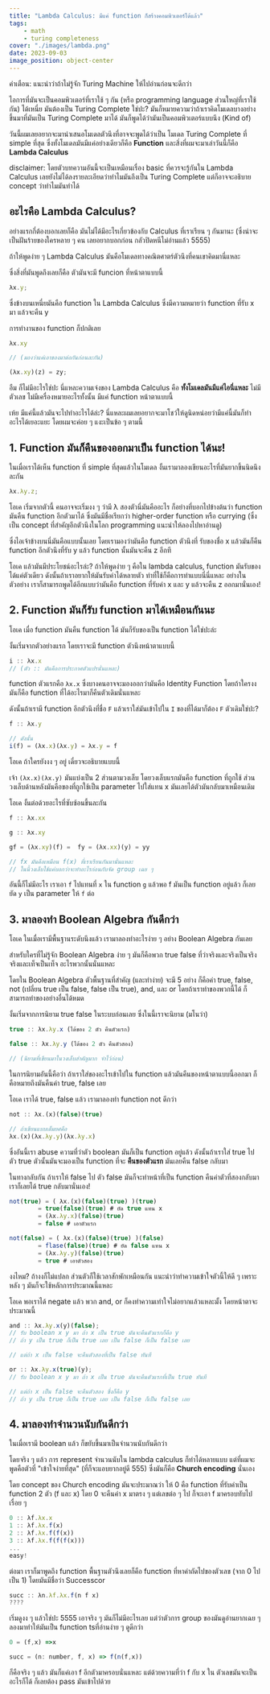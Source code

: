 ```yaml
---
title: "Lambda Calculus: มีแค่ function ก็สร้างคอมพิวเตอร์ได้แล้ว"
tags:
    - math
    - turing completeness
cover: "./images/lambda.png"
date: 2023-09-03
image_position: object-center
---
```


คำเตือน: แนะนำว่าถ้าไม่รู้จัก Turing Machine ให้ไปอ่านก่อนจะดีกว่า

ไอการที่มันจะเป็นคอมพิวเตอร์ที่เราใช้ ๆ กัน (หรือ programming language ส่วนใหญ่ที่เราใช้กัน) ได้เหนี่ย มันต้องเป็น Turing Complete ใช่ปะ? มันก็หมายความว่าถ้าเราคิดโมเดลบางอย่างขึ้นมาที่มันเป็น Turing Complete มาได้ มันก็พูดได้ว่ามันเป็นคอมพิวเตอร์แบบนึง (Kind of)

วันนี้ผมเลยอยากจะมานำเสนอโมเดลตัวนึงที่อาจจะพูดได้ว่าเป็น โมเดล Turing Complete ที่ simple ที่สุด ซึ่งทั้งโมเดลมันมีแค่อย่างเดียวก็คือ **Function** และสิ่งที่ผมจะมาเล่าวันนี้ก็คือ **Lambda Calculus**

disclaimer: โดยตัวบทความอันนี้จะเป็นเหมือนเรื่อง basic ที่ควรจะรู้กันใน Lambda Calculus เลยยังไม่ได้ลงรายละเอียดว่าทำไมมันถึงเป็น Turing Complete แต่ก็อาจจะอธิบาย concept ว่าทำไมมันทำได้

## อะไรคือ Lambda Calculus?

อย่างแรกกี่ต้องบอกเลยก็คือ มันไม่ได้มีอะไรเกี่ยวข้องกับ Calculus ที่เราเรียน ๆ กันมานะ (ซึ่งน่าจะเป็นฝันร้ายของใครหลาย ๆ คน เลยอยากบอกก่อน กลัวปิดหนีไม่อ่านแล้ว 5555)

ถ้าให้พูดง่าย ๆ Lambda Calculus มันคือโมเดลทางคณิตศาตร์ตัวนึงที่คนเขาคิดมานี่แหละ

ซึ่งสิ่งที่มันพูดถึงเลยก็คือ ตัวมันจะมี funcion ที่หน้าตาแบบนี้

```ts
λx.y;
```

ซึ่งข้างบนเหนี่ยมันคือ function ใน Lambda Calculus ซึ่งมีความหมายว่า function ที่รับ x มา แล้วจะคืน y

การทำงานของ function ก็ปกติเลย

```js
λx.xy

// (มองว่าแค่เอาของมาต่อกันก่อนละกัน)

(λx.xy)(z) = zy;
```

อืม ก็ไม่มีอะไรใช่ปะ นี่แหละความเจ๋งของ Lambda Calculus คือ **ทั้งโมเดลมันมีแค่ไอนี่แหละ** ไม่มีตัวเลข ไม่มีเครื่องหมายอะไรทั้งนั้น มีแค่ function หน้าตาแบบนี้

เห้ย มีแค่นี้แล้วมันจะไปทำอะไรได้ล่ะ? นี่แหละผมเลยอยากจะมาโชว์ให้ดูนิดหน่อยว่ามีแค่นี้มันก็ทำอะไรได้เยอะแยะ โดยผมจะค่อย ๆ แงะเป็นข้อ ๆ ตามนี้

## 1. Function มันก็คืนของออกมาเป็น function ได้นะ!

ในเมื่อเราได้เห็น function ที่ simple ที่สุดแล้วในโมเดล งั้นเรามาลองเขียนอะไรที่มันยากขึ้นนิดนึงละกัน

```js
λx.λy.z;
```

โอเค เริ่มจากตัวนี้ คนอาจจะเริ่มงง ๆ ว่ามี λ สองตัวนี่มันคืออะไร ก็อย่างที่บอกไปข้างต้นว่า function มันคืน function อีกตัวมาได้ ซึ่งมันมีชื่อเรียกว่า higher-order function หรือ currying (ซึ่งเป็น concept ที่สำคัญอีกตัวนึงในโลก programming แนะนำให้ลองไปหาอ่านดู)

ซึ่งไอเจ้าข้างบนนี่มันคือแบบนั้นเลย โดยเรามองว่ามันคือ function ตัวนึงที่ รับของชื่อ x แล้วมันก็คืน function อีกตัวนึงที่รับ y แล้ว function นั้นมันจะคืน z อีกที

โอเค แล้วมันมีประโยชน์อะไรล่ะ? ถ้าให้พูดง่าย ๆ คือใน lambda calculus, function มันรับของได้แค่ตัวเดียว ดังนั้นถ้าเราอยากให้มันรับค่าได้หลายตัว ท่าที่ใช้ก็คือการทำแบบนี่นี่แหละ อย่างในตัวอย่าง เราก็สามารถพูดได้อีกแบบว่ามันคือ function ที่รับค่า x และ y แล้วจะคืน z ออกมานั่นเอง!

## 2. Function มันก็รับ function มาได้เหมือนกันนะ

โอเค เมื่อ function มันคืน function ได้ มันก็รับของเป็น function ได้ใช่ปะล่ะ

งั้นเริ่มจากตัวอย่างแรก โดยเราจะมี function ตัวนึงหน้าตาแบบนี้

```ts
i :: λx.x
// (ตัว :: มันคือการประกาศตัวแปรนั่นแหละ)
```

function ตัวแรกคือ `λx.x` ซึ่งบางคนอาจจะมองออกว่ามันคือ Identity Function โดยถ้าใครงง มันก็คือ function ที่ได้อะไรมาก็คืนตัวเดิมนั่นแหละ

ดังนั้นถ้าเรามี function อีกตัวนึงที่ชื่อ `F` แล้วเราใส่มันเข้าไปใน `I` ของที่ได้มาก็ต้อง `F` ตัวเดิมใช่ปะ?

```js
f :: λx.y

// ดังนั้น
i(f) = (λx.x)(λx.y) = λx.y = f
```

โอเค ถ้าใครยังงง ๆ อยู่ เดี๋ยวจะอธิบายแบบนี้

เจ้า `(λx.x)(λx.y)` มันแบ่งเป็น 2 ส่วนตามวงเล็บ โดยวงเล็บแรกมันคือ function ที่ถูกใช้ ส่วนวงเล็บด้านหลังมันคือของที่ถูกใช้เป็น parameter ไปใส่แทน x มันเลยได้ตัวมันกลับมาเหมือนเดิม

โอเค งั้นต่อด้วยอะไรที่ซับซ้อนขึ้นละกัน

```js
f :: λx.xx

g :: λx.xy

gf = (λx.xy)(f) =  fy = (λx.xx)(y) = yy

// fx มันคือเหมือน f(x) ที่เราเรียนกันมานั่นแหละ
// ในนี้วงเล็บใช้แค่บอกว่าจะทำอะไรก่อนกับจัด group เฉย ๆ
```

อันนี้ก็ไม่มีอะไร เราเอา `f` ไปแทนที่ `x` ใน function `g` แล้วพอ f มันเป็น function อยู่แล้ว ก็เลยยัด `y` เป็น parameter ให้ `f` ต่อ

## 3. มาลองทำ Boolean Algebra กันดีกว่า

โอเค ในเมื่อเรามีพื้นฐานระดับนึงแล้ว เรามาลองทำอะไรง่าย ๆ อย่าง Boolean Algebra กันเลย

สำหรับใครที่ไม่รู้จัก Boolean Algebra ง่าย ๆ มันก็คือพวก true false ที่ว่าจริงและจริงเป็นจริง จริงและเท็จเป็นเท็จ อะไรพวกนั้นนั่นแหละ

โดยใน Boolean Algebra ตัวพื้นฐานที่สำคัญ (และทำง่าย) จะมี 5 อย่าง ก็คือค่า true, false, not (เปลี่ยน true เป็น false, false เป็น true), and, และ or โดยถ้าเราทำของพวกนี้ได้ ก็สามารถทำของอย่างอื่นได้หมด

งั้นเริ่มจากการนิยาม true false ในระบบก่อนเลย ซึ่งในนี้เราจะนิยาม (มโนว่า)

```js
true :: λx.λy.x (ได้ของ 2 ตัว คืนตัวแรก)

false :: λx.λy.y (ได้ของ 2 ตัว คืนตัวสอง)

// (นิยามที่เขียนมาในวงเล็บสำคัญมาก จำไว้ก่อน)
```

ในการนิยามอันนี้คือว่า ถ้าเราใส่ของอะไรเข้าไปใน function แล้วมันคืนของหน้าตาแบบนี้ออกมา ก็คือหมายถึงมันคืนค่า true, false เลย

โอเค เราได้ true, false แล้ว เรามาลองทำ function not ดีกว่า

```js
not :: λx.(x)(false)(true)

// ถ้าเขียนแบบเต็มยศคือ
λx.(x)(λx.λy.y)(λx.λy.x)
```

ซึ่งอันนี้เรา abuse ความที่ว่าตัว boolean มันก็เป็น function อยู่แล้ว ดังนั้นถ้าเราใส่ true ไป ตัว true ตัวนั้นมันจะมองเป็น function ที่จะ **คืนของตัวแรก** มันเลยคืน false กลับมา

ในทางกลับกัน ถ้าเราให้ false ไป ตัว false มันก็จะทำหน้าที่เป็น function คืนค่าตัวที่สองกลับมา เราก็เลยได้ true กลับมานั่นเอง!

```js
not(true) = ( λx.(x)(false)(true) )(true)
        = true(false)(true) # ยัด true แทน x
        = (λx.λy.x)(false)(true)
        = false # เอาตัวแรก

not(false) = ( λx.(x)(false)(true) )(false)
        = flase(false)(true) # ยัด false แทน x
        = (λx.λy.y)(false)(true)
        = true # เอาตัวสอง
```

งงไหม? ถ้างงก็ไม่แปลก ส่วนตัวก็ใช้เวลาสักพักเหมือนกัน แนะนำว่าทำความเข้าใจตัวนี้ให้ดี ๆ เพราะหลัง ๆ มันก็จะใช้หลักการประมาณนี้แหละ

โอเค พอเราได้ negate แล้ว พวก and, or ก็คงทำความเท่าใจไม่อยากแล้วแหละมั้ง โดยหน้าตาจะประมาณนี้

```ts
and :: λx.λy.x(y)(false);
// รับ boolean x y มา ถ้า x เป็น true มันจะคืนตัวแรกก็คือ y
// ถ้า y เป็น true ก็เป็น true เลย เป็น false ก็เป็น false เลย

// แต่ถ้า x เป็น false จะคืนตัวสองที่เป็น false ทันที

or :: λx.λy.x(true)(y);
// รับ boolean x y มา ถ้า x เป็น true มันจะคืนตัวแรกที่เป็น true ทันที

// แต่ถ้า x เป็น false จะคืนตัวสอง ซึ่งก็คือ y
// ถ้า y เป็น true ก็เป็น true เลย เป็น false ก็เป็น false เลย
```

## 4. มาลองทำจำนวนนับกันดีกว่า

ในเมื่อเรามี boolean แล้ว ก็ขยับขึ้นมาเป็นจำนวนนับกันดีกว่า

โดยจริง ๆ แล้ว การ represent จำนวนนับใน lambda calculus ก็ทำได้หลายแบบ แต่ที่ผมจะพูดคือตัวที่ "เข้าใจง่ายที่สุด" (ที่ก็จะแอบยากอยู่ดี 555) ซึ่งมันก็คือ **Church encoding** นั่นเอง

โดย concept ของ Church encoding มันจะประมาณว่า ให้ 0 คือ function ที่รับค่าเป็น function 2 ตัว (f และ x) โดย 0 จะคืนค่า x มาตรง ๆ แต่เลขต่อ ๆ ไป ก็จะเอา f มาครอบทับไปเรื่อย ๆ

```js
0 :: λf.λx.x
1 :: λf.λx.f(x)
2 :: λf.λx.f(f(x))
3 :: λf.λx.f(f(f(x)))
...
easy!
```

ต่อมา เราก็มาพูดถึง function พื้นฐานตัวนึงเลยก็คือ function ที่หาค่าถัดไปของตัวเลข (จาก 0 ไปเป็น 1) โดยมันมีชื่อว่า Successcor

```js
succ :: λn.λf.λx.f(n f x)
????
```

เริ่มดูงง ๆ แล้วใช่ปะ 5555 เอาจริง ๆ มันก็ไม่มีอะไรเลย แต่ว่าตัวการ group ของมันดูอ่านยากเฉย ๆ ลองมาทำให้มันเป็น function tsที่อ่านง่าย ๆ ดูดีกว่า

```js
0 = (f,x) =>x

succ = (n: number, f, x) => f(n(f,x))
```

ก็คือจริง ๆ แล้ว มันก็แค่เอา f อีกตัวมาครอบนั่นแหละ แต่ด้วยความที่ว่า f กับ x ใน ตัวเลขมันจะเป็นอะไรก็ได้ ก็เลยต้อง pass มันเข้าไปด้วย
